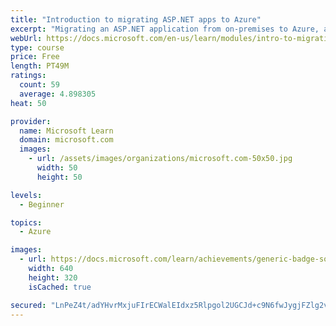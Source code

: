 ```yaml
---
title: "Introduction to migrating ASP.NET apps to Azure"
excerpt: "Migrating an ASP.NET application from on-premises to Azure, along with a supporting Azure SQL database, can provide many advantages, but also challenges. Learn how to evaluate the migration process to determine if it’s right for your application."
webUrl: https://docs.microsoft.com/en-us/learn/modules/intro-to-migrating-aspnet-apps-azure/
type: course
price: Free
length: PT49M
ratings:
  count: 59
  average: 4.898305
heat: 50

provider:
  name: Microsoft Learn
  domain: microsoft.com
  images:
    - url: /assets/images/organizations/microsoft.com-50x50.jpg
      width: 50
      height: 50

levels:
  - Beginner

topics:
  - Azure

images:
  - url: https://docs.microsoft.com/learn/achievements/generic-badge-social.png
    width: 640
    height: 320
    isCached: true

secured: "LnPeZ4t/adYHvrMxjuFIrECWalEIdxz5Rlpgol2UGCJd+c9N6fwJygjFZlg2vl9NdD0ip7Xf0dbgR6i7Erlu+D8ThntDZZXGBfAZH3eWd0m2aHij0huRjyAWuZQCwBdzjRxPWe/NFBkingLG3aFIEEgJf3d5ANff9CTqOsTvZe3wZqXrWQgXBEBrwW6wi1mlaY9Jz4yOnrjgxMRS2rV18AZkPjugNHXj0Ps5xZNC1dnlLY0MJQAV+HF0KbNPoYVtTOE8/KjGKFs9i1uQHfh9FE9nU3wISOgiKsdYh4B2AK9wyMqJaJnqN/3R1pjPkkOyZADSvlxXrZBEC/1btM368iNZb7uoQvD/fezwfe611wdyk6XoeZvm05U/QqIyl4gnj5ArmemFwEC8x2XReoD8+kn/uhHtqqsOOj5ntliXIxk=;3RAQZBiq7xFksKPG2su/EQ=="
---
```


